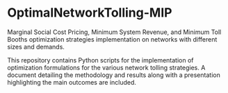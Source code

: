 # OptimalNetworkTolling-MIP
Marginal Social Cost Pricing, Minimum System Revenue, and Minimum Toll Booths optimization strategies implementation on networks with different sizes and demands.

This repository contains Python scripts for the implementation of optimization formulations for the various network tolling strategies. A document detailing the methodology and results along with a presentation highlighting the main outcomes are included.
